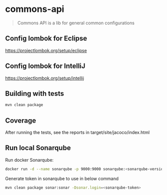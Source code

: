 # commons-api

> Commons API is a lib for general common configurations

## Config lombok for Eclipse

https://projectlombok.org/setup/eclipse

## Config lombok for IntelliJ

https://projectlombok.org/setup/intellij

## Building with tests

```sh
mvn clean package
```

## Coverage

After running the tests, see the reports in target/site/jacoco/index.html

## Run local Sonarqube

Run docker Sonarqube:

```sh
docker run -d --name sonarqube -p 9000:9000 sonarqube:<sonarqube-version>
```

Generate token in sonarqube to use in below command

```sh
mvn clean package sonar:sonar -Dsonar.login=<sonarqube-token>
```
